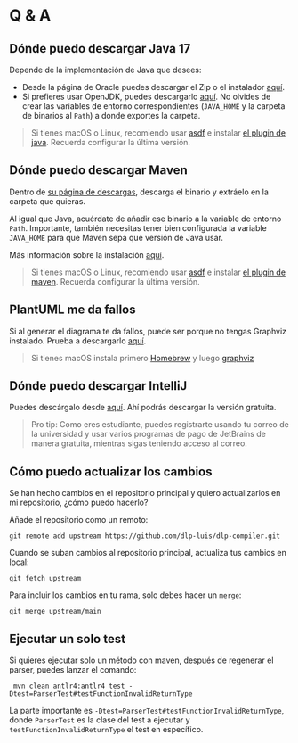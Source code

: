 # Q & A

## Dónde puedo descargar Java 17

Depende de la implementación de Java que desees:

- Desde la página de Oracle puedes descargar el Zip o el instalador [aquí](https://www.oracle.com/java/technologies/downloads/).
- Si prefieres usar OpenJDK, puedes descargarlo [aquí](https://jdk.java.net/17/). No olvides de crear las variables de entorno correspondientes (`JAVA_HOME` y la carpeta de binarios al `Path`) a donde exportes la carpeta.

> Si tienes macOS o Linux, recomiendo usar [asdf](https://github.com/asdf-vm/asdf) e instalar [el plugin de java](https://github.com/halcyon/asdf-java). Recuerda configurar la última versión.

## Dónde puedo descargar Maven

Dentro de [su página de descargas](https://maven.apache.org/download.cgi), descarga el binario y extráelo en la carpeta que quieras.

Al igual que Java, acuérdate de añadir ese binario a la variable de entorno `Path`. Importante, también necesitas tener bien configurada la variable `JAVA_HOME` para que Maven sepa que versión de Java usar.

Más información sobre la instalación [aquí](https://maven.apache.org/install.html).

> Si tienes macOS o Linux, recomiendo usar [asdf](https://github.com/asdf-vm/asdf) e instalar [el plugin de maven](https://github.com/halcyon/asdf-maven). Recuerda configurar la última versión.

## PlantUML me da fallos

Si al generar el diagrama te da fallos, puede ser porque no tengas Graphviz instalado. Prueba a descargarlo [aquí](https://graphviz.org/download/).

> Si tienes macOS instala primero [Homebrew](https://brew.sh/) y luego [graphviz](https://formulae.brew.sh/formula/graphviz)

## Dónde puedo descargar IntelliJ

Puedes descárgalo desde [aquí](https://www.jetbrains.com/idea/download). Ahí podrás descargar la versión gratuita.

> Pro tip: Como eres estudiante, puedes registrarte usando tu correo de la universidad y usar varios programas de pago de JetBrains de manera gratuita, mientras sigas teniendo acceso al correo.

## Cómo puedo actualizar los cambios

Se han hecho cambios en el repositorio principal y quiero actualizarlos en mi repositorio, ¿cómo puedo hacerlo?

Añade el repositorio como un remoto:

```
git remote add upstream https://github.com/dlp-luis/dlp-compiler.git
```

Cuando se suban cambios al repositorio principal, actualiza tus cambios en local:

```
git fetch upstream
```

Para incluir los cambios en tu rama, solo debes hacer un `merge`:

```
git merge upstream/main
```

## Ejecutar un solo test

Si quieres ejecutar solo un método con maven, después de regenerar el parser, puedes lanzar el comando:

```
 mvn clean antlr4:antlr4 test -Dtest=ParserTest#testFunctionInvalidReturnType
```

La parte importante es `-Dtest=ParserTest#testFunctionInvalidReturnType`, donde `ParserTest` es la clase del test a ejecutar y `testFunctionInvalidReturnType` el test en específico.
